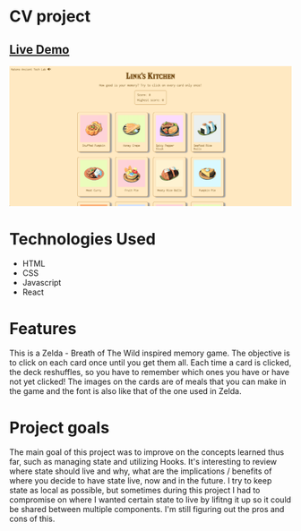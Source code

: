 # CV project

## [Live Demo](https://lively-dolphin-d4646a.netlify.app)

![Memory Card](./src/assets/img/memoryCard.png)

# Technologies Used

- HTML
- CSS
- Javascript
- React

# Features

This is a Zelda - Breath of The Wild inspired memory game. The objective is to click on each card once until you get them all. Each time a card is clicked, the deck reshuffles, so you have to remember which ones you have or have not yet clicked! The images on the cards are of meals that you can make in the game and the font is also like that of the one used in Zelda.

# Project goals

The main goal of this project was to improve on the concepts learned thus far, such as managing state and utilizing Hooks. It's interesting to review where state should live and why, what are the implications / benefits of where you decide to have state live, now and in the future. I try to keep state as local as possible, but sometimes during this project I had to compromise on where I wanted certain state to live by lifitng it up so it could be shared between multiple components. I'm still figuring out the pros and cons of this.
